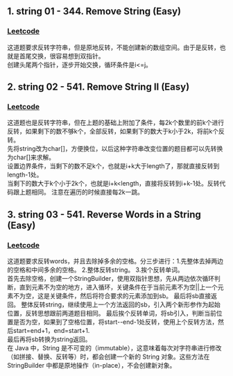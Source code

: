 ## 1. string 01 - 344. Remove String (Easy)
### [Leetcode](https://leetcode.com/problems/reverse-string/description/) 

这道题要求反转字符串，但是原地反转，不能创建新的数组空间。由于是反转，也就是首尾交换，很容易想到双指针。  
创建头尾两个指针，逐步开始交换，循环条件是i<=j。

## 2. string 02 - 541. Remove String II (Easy)
### [Leetcode](https://leetcode.com/problems/reverse-string-ii/description/) 

这道题也是反转字符串，但在上题的基础上附加了条件，每2k个数里的前k个进行反转，如果剩下的数不够k个，全部反转，如果剩下的数大于k小于2k，将前k个反转。  
先将string改为char[]，方便换位，以后这种字符串改变位置的题目都可以先转换为char[]来求解。  
设置边界条件，当剩下的数不足k个，也就是i+k大于length了，那就直接反转到length-1处。  
当剩下的数大于k个小于2k个，也就是i+k<length，直接将反转到i+k-1处。反转代码跟上题相同。
注意在遍历的时候直接每2k一跳。

## 3. string 03 - 541. Reverse Words in a String (Easy)
### [Leetcode](https://leetcode.com/problems/reverse-words-in-a-string/)

这道题要求反转words，并且去除掉多余的空格。分三步进行：1.先整体去掉两边的空格和中间多余的空格。 2.整体反转string。 3.挨个反转单词。  
首先去除空格，创建一个StringBuilder，使用双指针思想，先从两边依次循环判断，直到元素不为空的地方，进入循环，关键条件在于当前元素不为空||上一个元素不为空，这是关键条件，然后将符合要求的元素添加到sb。 最后将sb直接返回。 
整体反转string，继续使用上一个方法返回的sb，引入两个新形参作为起始位置，反转思想跟前两道题目相同。
最后挨个反转单词，将sb引入，判断当前位置是否为空，如果到了空格位置，将start--end-1处反转，使用上个反转方法，然后start=end+1，end=start+1.  
最后再将sb转换为string返回。  
在 Java 中，String 是不可变的（immutable），这意味着每次对字符串进行修改（如拼接、替换、反转等）时，都会创建一个新的 String 对象。这些方法在 StringBuilder 中都是原地操作（in-place），不会创建新对象。
